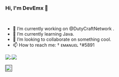 ### Hi, I'm DevEmx 👋

<br />

* 🔭 I’m currently working on @DutyCraftNetwork .  
* 🌱 I’m currently learning Java.
* 👯 I’m looking to collaborate on something cool.  
* 📫 How to reach me: † ᴇᴍᴀɴᴜᴇʟ †#5891  

<a href="https://github.com/DevEmx">
  <img align="center" src=https://github-readme-stats.vercel.app/api?username=DevEmx&hide=contribs,prs&show_icons=true&count_private=true&include_all_commits=true&theme=radical />
</a>
<a href="https://github.com/DevEmx">
  <img align="center" src=https://github-readme-stats.vercel.app/api/top-langs/?username=FckmlDev&layout=compact&theme=radical />
</a>

<br />
<br />


<a href="">
  <img align="left" alt="† ᴇᴍᴀɴᴜᴇʟ †#5891" width="21px" src="https://raw.githubusercontent.com/anuraghazra/anuraghazra/master/assets/discord-round.svg" />
</a>

<br />
